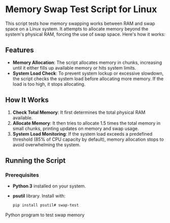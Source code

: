 # Memory Swap Test Script for Linux

This script tests how memory swapping works between RAM and swap space on a Linux system. It attempts to allocate memory beyond the system's physical RAM, forcing the use of swap space. Here's how it works:

## Features

- **Memory Allocation**: The script allocates memory in chunks, increasing until it either fills up available memory or hits system limits.
- **System Load Check**: To prevent system lockup or excessive slowdown, the script checks the system load before allocating more memory. If the load is too high, it stops allocating.

## How It Works

1. **Check Total Memory**: It first determines the total physical RAM available.
2. **Allocate Memory**: It then tries to allocate 1.5 times the total memory in small chunks, printing updates on memory and swap usage.
3. **System Load Monitoring**: If the system load exceeds a predefined threshold (85% of CPU capacity by default), memory allocation stops to avoid overwhelming the system.

## Running the Script

### Prerequisites

- **Python 3** installed on your system.
- **psutil** library. Install with:

  ```bash
  pip install psutil# swap-test
Python program to test swap memory
